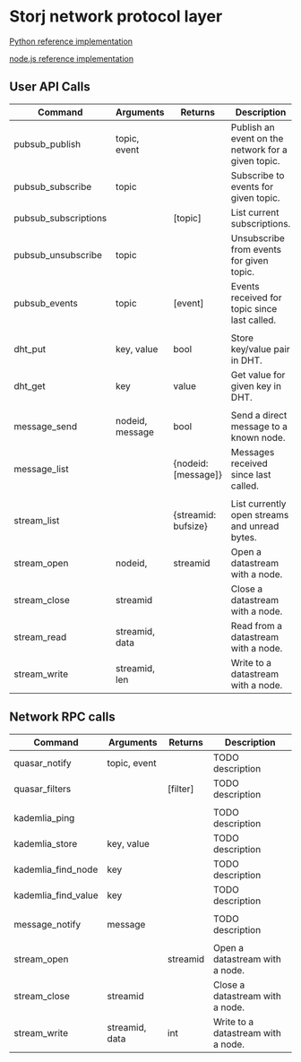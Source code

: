 # Storj network protocol layer

[Python reference implementation](https://github.com/storj/storjnet)

[node.js reference implementation](https://github.com/Storj/node-storj)


## User API Calls

| Command               | Arguments         | Returns             | Description                                           |
|-----------------------|-------------------|---------------------|-------------------------------------------------------|
| pubsub_publish        | topic, event      |                     | Publish an event on the network for a given topic.    |
| pubsub_subscribe      | topic             |                     | Subscribe to events for given topic.                  |
| pubsub_subscriptions  |                   | [topic]             | List current subscriptions.                           |
| pubsub_unsubscribe    | topic             |                     | Unsubscribe from events for given topic.              |
| pubsub_events         | topic             | [event]             | Events received for topic since last called.          |
|                       |                   |                     |                                                       |
| dht_put               | key, value        | bool                | Store key/value pair in DHT.                          |
| dht_get               | key               | value               | Get value for given key in DHT.                       |
|                       |                   |                     |                                                       |
| message_send          | nodeid, message   | bool                | Send a direct message to a known node.                |
| message_list          |                   | {nodeid: [message]} | Messages received since last called.                  |
|                       |                   |                     |                                                       |
| stream_list           |                   | {streamid: bufsize} | List currently open streams and unread bytes.         |
| stream_open           | nodeid,           | streamid            | Open a datastream with a node.                        |
| stream_close          | streamid          |                     | Close a datastream with a node.                       |
| stream_read           | streamid, data    |                     | Read from a datastream with a node.                   |
| stream_write          | streamid, len     |                     | Write to a datastream with a node.                    |


## Network RPC calls

| Command               | Arguments         | Returns             | Description                                           |
|-----------------------|-------------------|---------------------|-------------------------------------------------------|
| quasar_notify         | topic, event      |                     | TODO description                                      |
| quasar_filters        |                   | [filter]            | TODO description                                      |
|                       |                   |                     |                                                       |
| kademlia_ping         |                   |                     | TODO description                                      |
| kademlia_store        | key, value        |                     | TODO description                                      |
| kademlia_find_node    | key               |                     | TODO description                                      |
| kademlia_find_value   | key               |                     | TODO description                                      |
|                       |                   |                     |                                                       |
| message_notify        | message           |                     | TODO description                                      |
|                       |                   |                     |                                                       |
| stream_open           |                   | streamid            | Open a datastream with a node.                        |
| stream_close          | streamid          |                     | Close a datastream with a node.                       |
| stream_write          | streamid, data    | int                 | Write to a datastream with a node.                    |
